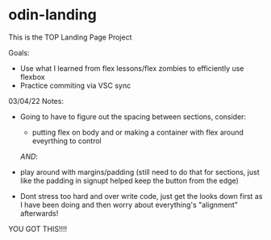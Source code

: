 # odin-landing
This is the TOP Landing Page Project

Goals:

 - Use what I learned from flex lessons/flex zombies
 to efficiently use flexbox
 - Practice commiting via VSC sync

03/04/22 Notes:

 - Going to have to figure out the
 spacing between sections, consider: 
   - putting flex on body and or making a container with flex around eveyrthing to control

   *AND*:

 - play around with margins/padding (still need to do that for sections, just like the padding in signupt helped keep the button from the edge)

  - Dont stress too hard and over write code, just get the looks down first as I have been doing and then worry about everything's "alignment" afterwards!
  
  YOU GOT THIS!!!!